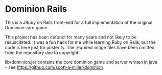Dominion Rails 
===

This is a JRuby on Rails front-end for a full implementation of
the original Dominion card game. 

This project has been defunct for
many years and not likely to be resuscitated. It was a fun hack for me while
learning Ruby on Rails, but the code is here just for posterity. The
required image files have been omitted from the repository due to copyright.

lib/dominion.jar contains the core dominion game and server written in
java - see <https://github.com/scott-a-miller/dominion> 
